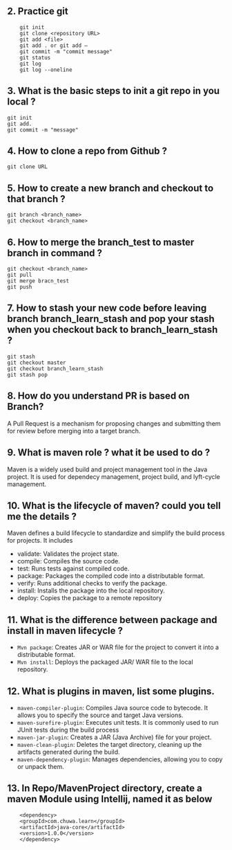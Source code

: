 
## 2. Practice git
```
    git init
    git clone <repository URL>
    git add <file>
    git add . or git add –
    git commit -m "commit message"
    git status
    git log
    git log --oneline
```


## 3. What is the basic steps to init a git repo in you local ?

```
git init
git add.
git commit -m "message"

```

## 4. How to clone a repo from Github ?

```
git clone URL
```

## 5. How to create a new branch and checkout to that branch ?

```
git branch <branch_name>
git checkout <branch_name>
```

## 6. How to merge the branch_test to master branch in command ?

```
git checkout <branch_name>
git pull
git merge bracn_test
git push
```

## 7. How to stash your new code before leaving branch branch_learn_stash and pop your stash when you checkout back to branch_learn_stash ?

```
git stash 
git checkout master 
git checkout branch_learn_stash 
git stash pop
```

## 8. How do you understand PR is based on Branch?

A Pull Request is a mechanism for proposing changes and submitting them for review before merging into a target branch.

## 9. What is maven role ? what it be used to do ?

Maven is a widely used build and project management tool in the Java project. 
It is used for dependecy  management, project build, and lyft-cycle management.

## 10. What is the lifecycle of maven? could you tell me the details ?
Maven defines a build lifecycle to standardize and simplify the build process for projects. It includes
- validate: Validates the project state.
- compile: Compiles the source code.
- test: Runs tests against compiled code.
- package: Packages the compiled code into a distributable format.
- verify: Runs additional checks to verify the package.
- install: Installs the package into the local repository.
- deploy: Copies the package to a remote repository

## 11. What is the difference between package and install in maven lifecycle ?
- `Mvn package`: Creates JAR or WAR file for the project to convert it into a distributable format. 
- `Mvn install`: Deploys the packaged JAR/ WAR file to the local repository.

## 12. What is plugins in maven, list some plugins.
- `maven-compiler-plugin`: Compiles Java source code to bytecode. It allows you to specify the source and target Java versions.
- `maven-surefire-plugin`: Executes unit tests. It is commonly used to run JUnit tests during the build process
- `maven-jar-plugin`: Creates a JAR (Java Archive) file for your project.
- `maven-clean-plugin`: Deletes the target directory, cleaning up the artifacts generated during the build.
- `maven-dependency-plugin`: Manages dependencies, allowing you to copy or unpack them.

## 13. In Repo/MavenProject directory, create a maven Module using Intellij, named it as below
```
    <dependency>
    <groupId>com.chuwa.learn</groupId>
    <artifactId>java-core</artifactId>
    <version>1.0.0</version>
    </dependency>
```